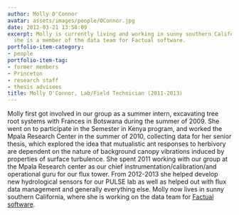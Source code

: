 ```yaml
---
author: Molly O'Connor
avatar: assets/images/people/OConnor.jpg
date: 2012-03-21 13:58:09
excerpt: Molly is currently living and working in sunny southern California, where
  she is a member of the data team for Factual software.
portfolio-item-category:
- people
portfolio-item-tag:
- former members
- Princeton
- research staff
- thesis advisees
title: Molly O'Connor, Lab/Field Technician (2011-2013)
---
```


 

Molly first got involved in our group as a summer intern, excavating tree root systems with Frances in Botswana during the summer of 2009. She went on to participate in the Semester in Kenya program, and worked the Mpala Research Center in the summer of 2010, collecting data for her senior thesis, which explored the idea that mutualistic ant responses to herbivory are dependent on the nature of background canopy vibrations induced by properties of surface turbulence. She spent 2011 working with our group at the Mpala Research center as our chief instrumentation/calibration/and operational guru for our flux tower. From 2012-2013 she helped develop new hydrological sensors for our PULSE lab as well as helped out with flux data management and generally everything else. Molly now lives in sunny southern California, where she is working on the data team for [Factual software](http://www.factual.com).